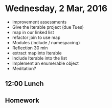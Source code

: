 Wednesday,  2 Mar, 2016
=======================

* Improvement assessments
* Give the Iterable project (due Tues)
* map in our linked list
* refactor join to use map
* Modules (include / namespacing)
* Reflection 30 min
* extract map into Iterable
* include Iterable into the list
* Implement an enumerable object
* Meditation?

12:00 Lunch
-----------

Homework
--------
